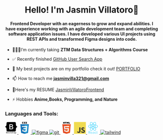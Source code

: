  <h1 align="center">Hello! I'm Jasmin Villatoro🌸</h1>
<h4 align="center">Frontend Developer with an eagerness to grow and expand abilities. I have experience working with an agile development team and completing software application issues. I have developed various UI projects using  REST APIs and transformed Figma designs into code.</h4>

- 👩🏻‍💻I’m currently taking **ZTM Data Structures + Algorithms Course**

- ✅ Recently finished [GitHub User Search App](https://github-user-search-app012.netlify.app/)

- 👀 My best projects are on my portfolio check it out! [PORTFOLIO](https://www.jasminvillatoroportfolio.com/)

- 📫 How to reach me **jasminvilla321@gmail.com**

- 📄Here's my RESUME [JasminVillatoroFrontend](https://docs.google.com/document/d/1bnbfC7mkBUTRnlRDVE0YbV4JQwI3nSRnETSbLDYyt6Y/edit?usp=sharing)  

- ⚡ Hobbies **Anime,Books, Programming, and Nature**

 
<p align="left">
</p>

<h3 align="left">Languages and Tools:</h3>
<p align="left"> <a href="https://getbootstrap.com" target="_blank" rel="noreferrer"> <img src="https://raw.githubusercontent.com/devicons/devicon/master/icons/bootstrap/bootstrap-plain-wordmark.svg" alt="bootstrap" width="40" height="40"/> </a> <a href="https://www.w3schools.com/css/" target="_blank" rel="noreferrer"> <img src="https://raw.githubusercontent.com/devicons/devicon/master/icons/css3/css3-original-wordmark.svg" alt="css3" width="40" height="40"/> </a> <a href="https://www.figma.com/" target="_blank" rel="noreferrer"> <img src="https://www.vectorlogo.zone/logos/figma/figma-icon.svg" alt="figma" width="40" height="40"/> </a> <a href="https://git-scm.com/" target="_blank" rel="noreferrer"> <img src="https://www.vectorlogo.zone/logos/git-scm/git-scm-icon.svg" alt="git" width="40" height="40"/> </a> <a href="https://www.w3.org/html/" target="_blank" rel="noreferrer"> <img src="https://raw.githubusercontent.com/devicons/devicon/master/icons/html5/html5-original-wordmark.svg" alt="html5" width="40" height="40"/> </a> <a href="https://developer.mozilla.org/en-US/docs/Web/JavaScript" target="_blank" rel="noreferrer"> <img src="https://raw.githubusercontent.com/devicons/devicon/master/icons/javascript/javascript-original.svg" alt="javascript" width="40" height="40"/> </a> <a href="https://reactjs.org/" target="_blank" rel="noreferrer"> <img src="https://raw.githubusercontent.com/devicons/devicon/master/icons/react/react-original-wordmark.svg" alt="react" width="40" height="40"/> </a> <a href="https://tailwindcss.com/" target="_blank" rel="noreferrer"> <img src="https://www.vectorlogo.zone/logos/tailwindcss/tailwindcss-icon.svg" alt="tailwind" width="40" height="40"/> </a> </p>

